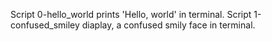 
Script 0-hello_world prints 'Hello, world' in terminal.
Script 1-confused_smiley diaplay, a confused smily face in terminal.
